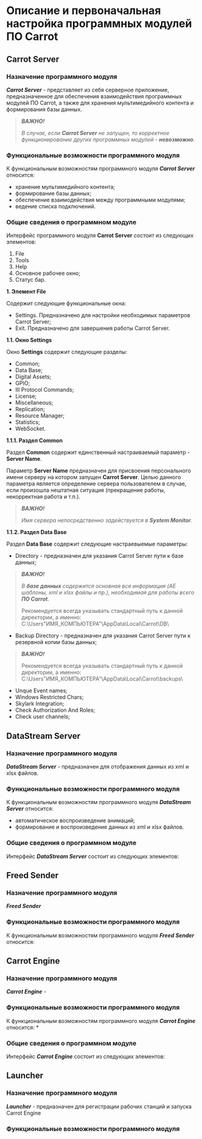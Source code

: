# Описание и первоначальная настройка программных модулей ПО Carrot

## Carrot Server

### Назначение программного модуля

***Carrot Server*** - представляет из себя серверное приложение, предназначенное для обеспечения взаимодействия программных модулей ПО Carrot, а также для хранения мультимедийного контента и формирования базы данных.

>***ВАЖНО!*** 
>
>*В случае, если **Carrot Server** не запущен, то корректное функционирование других программных модулей - **невозможно**.*

### Функциональные возможности программного модуля

К функциональным возможностям программного модуля ***Carrot Server*** относится:
* хранение мультимедийного контента;
* формирование базы данных;
* обеспечение взаимодействия между программными модулями;
* ведение списка подключений.

### Общие сведения о программном модуле

Интерфейс программного модуля **Carrot Server** состоит из следующих элементов:
1. File
2. Tools 
3. Help 
4. Основное рабочее окно;
5. Статус бар.

**1. Элемент File**

Cодержит следующие функциональные окна:
* Settings. Предназначено для настройки необходимых параметров Carrot Server;
* Exit. Предназначено для завершения работы Carrot Server.

**1.1. Окно Settings**

Окно **Settings** содержит следующие разделы:
* Common;
* Data Base;
* Digital Assets;
* GPIO;
* III Protocol Commands;
* License;
* Miscellaneous;
* Replication;
* Resource Manager;
* Statistics;
* WebSocket.

**1.1.1. Раздел Common**

Раздел **Common** содержит единственный настраиваемый параметр - **Server Name**. 

Параметр **Server Name** предназначен для присвоения персонального имени серверу на котором запущен **Carrot Server**. Целью данного параметра является определение сервера пользователем в случае, если произошла нештатная ситуация (прекращение работы, некорректная работа и т.п.). 

>***ВАЖНО!*** 
>
>*Имя сервера непосредственно задействуется в **System Monitor***.

**1.1.2. Раздел Data Base**

Раздел **Data Base** содержит следующие настраевыемые параметры:
* Directory - предназначен для указания Carrot Server пути к базе данных;

>***ВАЖНО!*** 
>
>*В **базе данных** содержится основная вся информация (AE шаблоны, xml и xlsx файлы и пр.), необходимая для работы всего **ПО Carrot***.
>
>Рекомендуется всегда указывать стандартный путь к данной директории, а именно: C:\Users\"ИМЯ_КОМПЬЮТЕРА"\AppData\Local\Carrot\DB\

* Backup Directory - предназначен для указания Carrot Server пути к резервной копии базы данных;

>***ВАЖНО!*** 
>
>Рекомендуется всегда указывать стандартный путь к данной директории, а именно: C:\Users\"ИМЯ_КОМПЬЮТЕРА"\AppData\Local\Carrot\backups\

* Unque Event names;
* Windows Restricted Chars;
* Skylark Integration;
* Check Authorization And Roles;
* Check user channels;



## DataStream Server

### Назначение программного модуля

***DataStream Server*** - предназначен для отображения данных из xml и xlsx файлов.

### Функциональные возможности программного модуля

К функциональным возможностям программного модуля ***DataStream Server*** относится:
* автоматическое воспроизведение анимаций;
* формирование и воспроизведение данных из xml и xlsx файлов.

### Общие сведения о программном модуле

Интерфейс ***DataStream Server*** состоит из следующих элементов:

## Freed Sender

### Назначение программного модуля

***Freed Sender***

### Функциональные возможности программного модуля

К функциональным возможностям программного модуля ***Freed Sender*** относится:

## Carrot Engine

### Назначение программного модуля

***Carrot Engine*** - 

### Функциональные возможности программного модуля

К функциональным возможностям программного модуля ***Carrot Engine*** относится:
*

### Общие сведения о программном модуле

Интерфейс ***Carrot Engine*** состоит из следующих элементов:

## Launcher

### Назначение программного модуля

***Launcher*** - предназначен для регистрации рабочих станций и запуска Carrot Engine

### Функциональные возможности программного модуля
